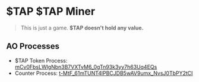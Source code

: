 # $TAP $TAP Miner

> This is just a game. **$TAP doesn't hold any value.**

## AO Processes

- $TAP Token Process: [mCv0FbsLWlgNbn3B7VXTvM6_0gTn93k3yy7h63Uq4EQs](https://www.ao.link/#/entity/mCv0FbsLWlgNbn3B7VXTvM6_0gTn93k3yy7h63Uq4EQs)
- Counter Process: [t-MtF_61mTUNT4lPBCJDB5wAV9umx_NvsJ0TbPY2tCI](https://www.ao.link/#/entity/t-MtF_61mTUNT4lPBCJDB5wAV9umx_NvsJ0TbPY2tCI)
